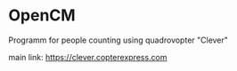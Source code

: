 # OpenCM
Programm for people counting using quadrovopter "Clever"

main link: https://clever.copterexpress.com

